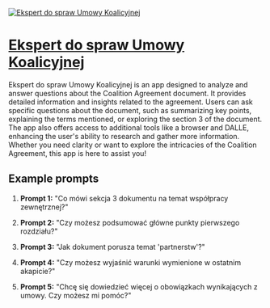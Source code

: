 [![Ekspert do spraw Umowy Koalicyjnej](https://files.oaiusercontent.com/file-i2AwawMif4mpD42GUCWmVKls?se=2123-10-17T22%3A08%3A20Z&sp=r&sv=2021-08-06&sr=b&rscc=max-age%3D31536000%2C%20immutable&rscd=attachment%3B%20filename%3D26d94654-988f-43c5-a728-b5c7e3a9e2fc.png&sig=XI0YmyvP9HltqI9qeFi8oxe%2BlbOA8JS175zLcymp0ho%3D)](https://chat.openai.com/g/g-CfY6zHgIT-ekspert-do-spraw-umowy-koalicyjnej)

# [Ekspert do spraw Umowy Koalicyjnej](https://chat.openai.com/g/g-CfY6zHgIT-ekspert-do-spraw-umowy-koalicyjnej)

Ekspert do spraw Umowy Koalicyjnej is an app designed to analyze and answer questions about the Coalition Agreement document. It provides detailed information and insights related to the agreement. Users can ask specific questions about the document, such as summarizing key points, explaining the terms mentioned, or exploring the section 3 of the document. The app also offers access to additional tools like a browser and DALLE, enhancing the user's ability to research and gather more information. Whether you need clarity or want to explore the intricacies of the Coalition Agreement, this app is here to assist you!

## Example prompts

1. **Prompt 1:** "Co mówi sekcja 3 dokumentu na temat współpracy zewnętrznej?"

2. **Prompt 2:** "Czy możesz podsumować główne punkty pierwszego rozdziału?"

3. **Prompt 3:** "Jak dokument porusza temat 'partnerstw'?"

4. **Prompt 4:** "Czy możesz wyjaśnić warunki wymienione w ostatnim akapicie?"

5. **Prompt 5:** "Chcę się dowiedzieć więcej o obowiązkach wynikających z umowy. Czy możesz mi pomóc?"